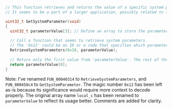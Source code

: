 ```c
// This function retrieves and returns the value of a specific system parameter.
// It seems to be a part of a larger application, possibly related to the Bitmain Antminer's system configuration or monitoring.

uint32_t GetSystemParameter(void)
{
  uint32_t parameterValue[3]; // Define an array to store the parameter values, assuming we only care about the first value
  
  // Call a function that seems to retrieve system parameters. 
  // The '0x12' could be an ID or a code that specifies which parameter to retrieve, and 'parameterValue' is where the values are stored.
  RetrieveSystemParameters(0x18, parameterValue);
  
  // Return only the first value from 'parameterValue'. The rest of the array is not used in this context.
  return parameterValue[0];
}
```

Note: I've renamed `FUN_00040314` to `RetrieveSystemParameters`, and `FUN_000458c4` to `GetSystemParameter`. The magic number `0x12` has been left as-is because its significance would require more context to decode properly. The original array name `local_c` has been renamed to `parameterValue` to reflect its usage better. Comments are added for clarity.